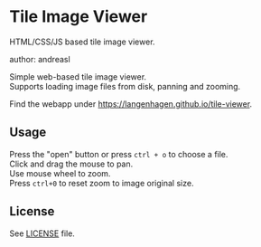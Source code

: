 # Tile Image Viewer
HTML/CSS/JS based tile image viewer.

author: andreasl

Simple web-based tile image viewer.  
Supports loading image files from disk, panning and zooming.

Find the webapp under https://langenhagen.github.io/tile-viewer.


## Usage
Press the "open" button or press `ctrl + o` to choose a file.  
Click and drag the mouse to pan.  
Use mouse wheel to zoom.  
Press `ctrl+0` to reset zoom to image original size.


## License
See [LICENSE](LICENSE) file.
